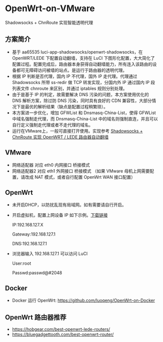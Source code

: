 # OpenWrt-on-VMware
Shadowsocks + ChnRoute 实现智能透明代理

## 方案简介
- 基于 aa65535 luci-app-shadowsocks/openwrt-shadowsocks，在 OpenWRT/LEDE 下配置自动翻墙，支持在 LuCI 下图形化配置，大大简化了配置过程。配置完成后，路由器本身获得自动翻墙能力，所有连入该路由的设备都可无障碍访问被墙的站点。是运行于路由器的透明代理。
- 根据 IP 判断是否代理，国内 IP 不代理，国外 IP 走代理。代理通过 Shadowsocks 所带 ss-redir 做 TCP 转发实现，分国内外 IP 通过国内 IP 段列表文件 chnroute 来区别，并通过 iptables 规则分别处理。
- 由于是基于 IP 的判定，故需要解决 DNS 污染的问题，本方案使用优化的 DNS 解析方案，除过防 DNS 污染，同时具有良好的 CDN 兼容性，大部分情况下是最优的解析结果（缺点是配置过程稍繁琐）。
- 本方案进一步优化，增加 GFWList 和 Dnsmasq-China-List，使得 GFWList 中域名强制走代理，而 Dnsmasq-China-List 中的域名则强制直连，并且可以自行定义强制走代理或者不走代理的域名。
- 运行在VMware上，一般可直接打开使用。实现参考 [Shadowsocks + ChnRoute 实现 OpenWRT / LEDE 路由器自动翻墙](https://cokebar.info/archives/664)

## VMware 
- 网络适配器 对应 eth0 内网接口 桥接模式
- 网络适配器2 对应 eth1 外网接口 桥接模式 （如果 VMware 母机上网需要配置，请改成 NAT 模式，或者自行配置 OpenWrt WAN 接口配置）

## OpenWrt
- 未开启DHCP，以防扰乱现有局域网。如有需要请自行开启。
- 开启虚拟机，配置上网设备 IP 如下示例。[下载链接](https://github.com/luoqeng/OpenWrt-on-VMware/releases/download/v18.06.2/openwrt-18.06.2.tar.gz)

    IP:192.168.127.X

    Gateway:192.168.127.1

    DNS:192.168.127.1

- 浏览器输入 192.168.127.1 可以访问 LuCI

    User:root

    Passwd:passwd@#2048

## Docker
- Docker 运行 OpenWrt: https://github.com/luoqeng/OpenWrt-on-Docker

## OpenWrt 路由器推荐
- https://hobgear.com/best-openwrt-lede-routers/
- https://bluegadgettooth.com/best-openwrt-router/

